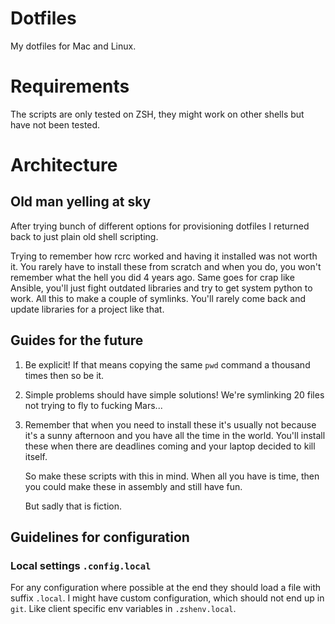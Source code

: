 # Dotfiles

My dotfiles for Mac and Linux.

# Requirements

The scripts are only tested on ZSH, they might work on other shells but have not
been tested.

# Architecture

## Old man yelling at sky

After trying bunch of different options for provisioning
dotfiles I returned back to just plain old shell scripting.

Trying to remember how rcrc worked and having it installed
was not worth it. You rarely have to install these from scratch
and when you do, you won't remember what the hell you did 4
years ago. Same goes for crap like Ansible, you'll just fight
outdated libraries and try to get system python to work. All
this to make a couple of symlinks. You'll rarely come back and
update libraries for a project like that.

## Guides for the future

1. Be explicit! If that means copying the same `pwd` command a thousand times
   then so be it.

2. Simple problems should have simple solutions! We're symlinking 20 files not
   trying to fly to fucking Mars...

4. Remember that when you need to install these it's usually not because
   it's a sunny afternoon and you have all the time in the world. You'll
   install these when there are deadlines coming and your laptop decided
   to kill itself.

   So make these scripts with this in mind. When all you have is time, then
   you could make these in assembly and still have fun.

   But sadly that is fiction.

## Guidelines for configuration


### Local settings `.config.local`

For any configuration where possible at the end they should load a file with
suffix `.local`. I might have custom configuration, which should not end up in
`git`. Like client specific env variables in `.zshenv.local`.
